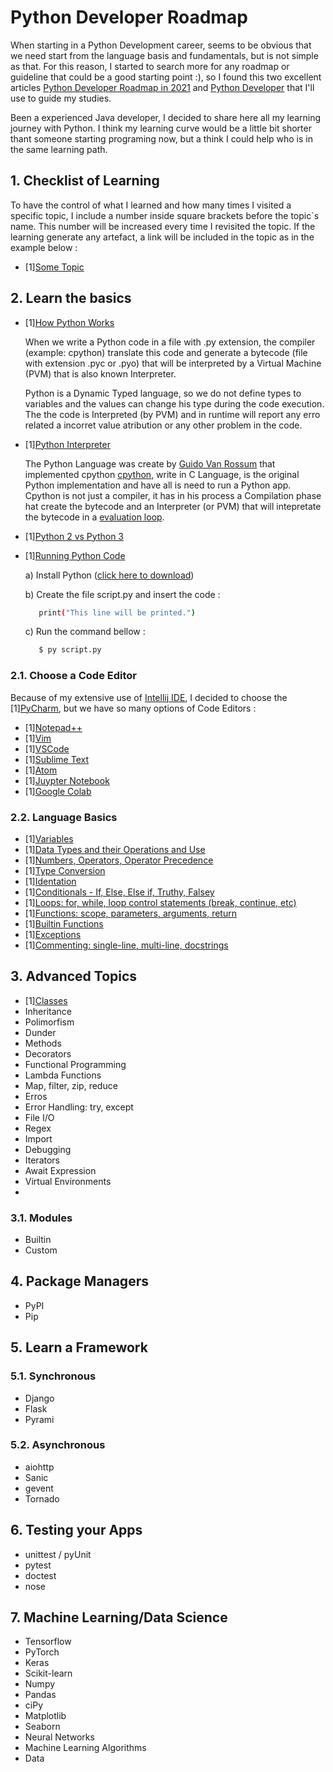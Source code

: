 # Python Developer Roadmap

When starting in a Python Development career, seems to be obvious that we need start from the language basis and fundamentals, but is not simple as that. For this reason, I started to search more for any roadmap or guideline that could be a good starting point :), so I found this two excellent articles [Python Developer Roadmap in 2021](https://dev.to/hb/python-developer-roadmap-in-2021-2bmo) and [Python Developer](https://roadmap.sh/python) that I'll use to guide my studies.

Been a experienced Java developer, I decided to share here all my learning journey with Python. I think my learning curve would be a little bit shorter thant someone starting programing now, but a think I could help who is in the same learning path.

## 1. Checklist of Learning

To have the control of what I learned and how many times I visited a specific topic, I include a number inside square brackets before the topic`s name. This number will be increased every time I revisited the topic. If the learning generate any artefact, a link will be included in the topic as in the example below :

- [1][Some Topic](https://github.com/ads1986/algorithms-and-datastructure/blob/main/src/main/java/com/algorithms/BFS.java)

## 2. Learn the basics

- [1][How Python Works](https://towardsdatascience.com/how-does-python-work-6f21fd197888)

  When we write a Python code in a file with .py extension, the compiler (example: cpython) translate this code and generate a bytecode (file with extension .pyc or .pyo) that will be interpreted by a Virtual Machine (PVM) that is also known Interpreter.

  Python is a Dynamic Typed language, so we do not define types to variables and the values  can change his type during the code execution. The the code is Interpreted (by PVM) and in runtime will report any erro related a incorret value atribution or any other problem in the code.

- [1][Python Interpreter](https://stackoverflow.com/questions/17130975/python-vs-cpython)

  The Python Language was create by [Guido Van Rossum](https://pt.wikipedia.org/wiki/Guido_van_Rossum) that implemented cpython [cpython](https://www.python.org/search/?q=cpython), write in C Language, is the original Python implementation and have all is need to run a Python app. Cpython is not  just a compiler, it has in his process a Compilation phase hat create the bytecode and an Interpreter (or PVM) that will intepretate the bytecode in a [evaluation loop](https://en.wikipedia.org/wiki/Read%E2%80%93eval%E2%80%93print_loop).

- [1][Python 2 vs Python 3](https://www.interviewbit.com/blog/difference-between-python-2-and-3/)

- [1][Running Python Code](https://www.learnpython.org/en/Hello%2C_World%21)

  a) Install Python ([click here to download](https://www.python.org/ftp/python/3.10.0/python-3.10.0-amd64.exe)) 
  
  b) Create the file script.py and insert the code :
     ```bash
        print("This line will be printed.")
     ```
  c) Run the command bellow :
     ```bash
        $ py script.py
     ```

### 2.1. Choose a Code Editor

   Because of my extensive use of [Intellij IDE](https://www.jetbrains.com/pt-br/idea/), I decided to choose the [1][PyCharm](https://www.jetbrains.com/pt-br/pycharm/), but we have so many options of Code Editors :    

  - [1][Notepad++](https://notepad-plus-plus.org)
  - [1][Vim](https://www.vim.org/)
  - [1][VSCode](https://code.visualstudio.com/docs/languages/python)
  - [1][Sublime Text](https://www.sublimetext.com/)
  - [1][Atom](https://atom.io/)
  - [1][Juypter Notebook](https://jupyter.org/)
  - [1][Google Colab](https://colab.research.google.com/?hl=pt_BR)

### 2.2. Language Basics

- [1][Variables](https://github.com/ads1986/python-developer-roadmap/blob/main/language-basics/variables.py)
- [1][Data Types and their Operations and Use](https://github.com/ads1986/python-developer-roadmap/blob/main/language-basics/datatypes.py)
- [1][Numbers, Operators, Operator Precedence](https://github.com/ads1986/python-developer-roadmap/blob/main/language-basics/numbers-operators-precedence.py)
- [1][Type Conversion](https://github.com/ads1986/python-developer-roadmap/edit/main/language-basics/type-conversion.py)
- [1][Identation](https://github.com/ads1986/python-developer-roadmap/edit/main/language-basics/identation.py)
- [1][Conditionals - If, Else, Else if, Truthy, Falsey](https://github.com/ads1986/python-developer-roadmap/blob/main/language-basics/conditionals.py)
- [1][Loops: for, while, loop control statements (break, continue, etc)](https://github.com/ads1986/python-developer-roadmap/blob/main/language-basics/loops.py)
- [1][Functions: scope, parameters, arguments, return](https://github.com/ads1986/python-developer-roadmap/blob/main/language-basics/functions.py)
- [1][Builtin Functions](https://github.com/ads1986/python-developer-roadmap/blob/main/language-basics/builtin-functions.py)
- [1][Exceptions](https://github.com/ads1986/python-developer-roadmap/blob/main/language-basics/exceptions.py)
- [1][Commenting: single-line, multi-line, docstrings](https://github.com/ads1986/python-developer-roadmap/blob/main/language-basics/commenting.py)

## 3. Advanced Topics

- [1][Classes](https://github.com/ads1986/python-developer-roadmap/blob/main/advanced-topics/classes.py)
- Inheritance
- Polimorfism
- Dunder
- Methods
- Decorators
- Functional Programming
- Lambda Functions
- Map, filter, zip, reduce
- Erros
- Error Handling: try, except
- File I/O
- Regex
- Import
- Debugging
- Iterators
- Await Expression
- Virtual Environments
- 
### 3.1. Modules

- Builtin
- Custom

## 4. Package Managers

- PyPI
- Pip

## 5. Learn a Framework

### 5.1. Synchronous

- Django
- Flask
- Pyrami

### 5.2. Asynchronous

- aiohttp
- Sanic
- gevent
- Tornado

## 6. Testing your Apps

- unittest / pyUnit
- pytest
- doctest
- nose

## 7. Machine Learning/Data Science

- Tensorflow
- PyTorch
- Keras
- Scikit-learn
- Numpy
- Pandas
- ciPy
- Matplotlib
- Seaborn
- Neural Networks
- Machine Learning Algorithms
- Data
